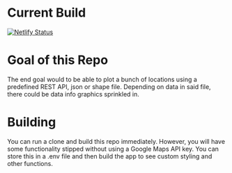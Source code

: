 # Current Build
[![Netlify Status](https://api.netlify.com/api/v1/badges/2acbda3f-e21c-4f7d-ba90-6af7c3946940/deploy-status)](https://app.netlify.com/sites/vigorous-visvesvaraya-5e141e/deploys)

# Goal of this Repo
The end goal would to be able to plot a bunch of locations using a predefined REST API, json or shape file. Depending on data in said file, there could be data info graphics sprinkled in. 

# Building 

You can run a clone and build this repo immediately. However, you will have some functionality stipped without using a Google Maps API key. You can store this in a .env file and then build the app to see custom styling and other functions. 
